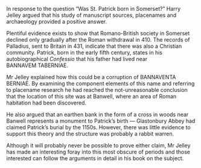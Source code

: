In response to the question “Was St. Patrick born in Somerset?” Harry Jelley
argued that his study of manuscript sources, placenames and archaeology provided
a positive answer.

Plentiful evidence exists to show that Romano-British society in Somerset
declined only gradually after the Roman withdrawal in 410. The records of
Palladius, sent to Britain in 431, indicate that there was also a Christian
community. Patrick, born in the early fifth century, states in his
autobiographical *Confessio* that his father had lived near BANNAVEM TABERNIAE.

Mr Jelley explained how this could be a corruption of BANNAVENTA BERNIAE. By
examining the component elements of this name and referring to placename
research he had reached the not-unreasonable conclusion that the location of
this site was at Banwell, where an area of Roman habitation had been discovered.

He also argued that an earthen bank in the form of a cross in woods near Banwell
represents a monument to Patrick’s birth — Glastonbury Abbey had claimed
Patrick’s burial by the 1150s. However, there was little evidence to support
this theory and the structure was probably a rabbit warren.

Although it will probably never be possible to prove either claim, Mr Jelley has
made an interesting foray into this most obscure of periods and those interested
can follow the arguments in detail in his book on the subject.
